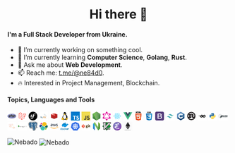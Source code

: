 <h1 align="center"> Hi there 👋 </h1>

#### I'm a Full Stack Developer from Ukraine.

- 🔭 I’m currently working on something cool.
- 🌱 I’m currently learning **Computer Science**, **Golang**, **Rust**.
- 💬 Ask me about **Web Development**.
- 📫 Reach me: [t.me/@ne84d0](https://t.me/@ne84d0).
- 🔥 Interested in Project Management, Blockchain.

#### Topics, Languages and Tools

<code><img height="20" src="https://raw.githubusercontent.com/github/explore/main/topics/php/php.png"/></code>
<code><img height="20" src="https://raw.githubusercontent.com/github/explore/main/topics/laravel/laravel.png"/></code>
<code><img height="20" src="https://raw.githubusercontent.com/github/explore/main/topics/symfony/symfony.png"/></code>
<code><img height="20" src="https://raw.githubusercontent.com/github/explore/main/topics/mysql/mysql.png"/></code>
<code><img height="20" src="https://raw.githubusercontent.com/github/explore/main/topics/redis/redis.png"/></code>
<code><img height="20" src="https://raw.githubusercontent.com/github/explore/main/topics/linux/linux.png"/></code>
<code><img height="20" src="https://raw.githubusercontent.com/github/explore/main/topics/typescript/typescript.png"/></code>
<code><img height="20" src="https://raw.githubusercontent.com/github/explore/main/topics/javascript/javascript.png"/></code>
<code><img height="20" src="https://raw.githubusercontent.com/github/explore/main/topics/nodejs/nodejs.png"/></code>
<code><img height="20" src="https://raw.githubusercontent.com/github/explore/main/topics/graphql/graphql.png" /></code>
<code><img height="20" src="https://raw.githubusercontent.com/github/explore/main/topics/react/react.png"/></code>
<code><img height="20" src="https://raw.githubusercontent.com/github/explore/main/topics/vue/vue.png"/></code>
<code><img height="20" src="https://raw.githubusercontent.com/github/explore/main/topics/html/html.png"/></code>
<code><img height="20" src="https://raw.githubusercontent.com/github/explore/main/topics/css/css.png"/></code>
<code><img height="20" src="https://raw.githubusercontent.com/github/explore/main/topics/bootstrap/bootstrap.png"/></code>
<code><img height="20" src="https://raw.githubusercontent.com/github/explore/main/topics/tailwind/tailwind.png"/></code>
<code><img height="20" src="https://raw.githubusercontent.com/github/explore/main/topics/cpp/cpp.png"/></code>
<code><img height="20" src="https://raw.githubusercontent.com/github/explore/main/topics/rust/rust.png"/></code>
<code><img height="20" src="https://raw.githubusercontent.com/github/explore/main/topics/go/go.png"/></code>
<code><img height="20" src="https://raw.githubusercontent.com/github/explore/main/topics/python/python.png" /></code>
<code><img height="20" src="https://raw.githubusercontent.com/github/explore/main/topics/bash/bash.png"/></code>
<code><img height="20" src="https://raw.githubusercontent.com/github/explore/main/topics/fish/fish.png"/></code>
<code><img height="20" src="https://raw.githubusercontent.com/github/explore/main/topics/mongodb/mongodb.png"/></code>
<code><img height="20" src="https://raw.githubusercontent.com/github/explore/main/topics/postgresql/postgresql.png" /></code>
<code><img height="20" src="https://raw.githubusercontent.com/github/explore/main/topics/elasticsearch/elasticsearch.png" /></code>
<code><img height="20" src="https://raw.githubusercontent.com/github/explore/main/topics/aws/aws.png"/></code>
<code><img height="20" src="https://raw.githubusercontent.com/github/explore/main/topics/docker/docker.png"/></code>
<code><img height="20" src="https://raw.githubusercontent.com/github/explore/main/topics/kubernetes/kubernetes.png"/></code>
<code><img height="20" src="https://raw.githubusercontent.com/github/explore/main/topics/git/git.png"/></code>
<code><img height="20" src="https://raw.githubusercontent.com/github/explore/main/topics/neovim/neovim.png"/></code>
<code><img height="20" src="https://raw.githubusercontent.com/github/explore/main/topics/vim/vim.png"/></code>
<code><img height="20" src="https://raw.githubusercontent.com/github/explore/main/topics/emacs/emacs.png"/></code>
<code><img height="20" src="https://raw.githubusercontent.com/github/explore/main/topics/ethereum/ethereum.png"/></code>

<p><img align="left" src="https://github-readme-stats.vercel.app/api/top-langs?username=Nebado&show_icons=true&locale=en&layout=compact&theme=gotham&card_width=300" alt="Nebado" /></p>

<p>&nbsp;<img align="center" src="https://github-readme-stats.vercel.app/api?username=Nebado&show_icons=true&locale=en&theme=gotham&hide=stars&hide_rank=true" alt="Nebado" /></p>
